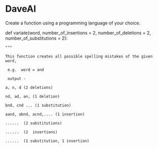 # DaveAI

Create a function using a programming language of your choice.

def variate(word, number_of_insertions = 2, number_of_deletions = 2, number_of_substitutions = 2):

    """

    This function creates all possible spelling mistakes of the given word,

     e.g.  word = and

     output -

    a, n, d (2 deletions)

    nd, ad, an, (1 deletion)

    bnd, cnd ... (1 substitution)

    aand, abnd, acnd,.... (1 insertion)

    ......  (2 substitutions)

    ......  (2  insertions)

    ......  (1 substitution, 1 insertion)
